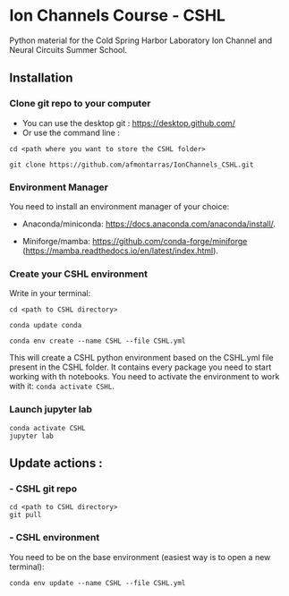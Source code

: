 # Ion Channels Course - CSHL
Python material for the Cold Spring Harbor Laboratory Ion Channel and Neural Circuits Summer School. 
## Installation
### Clone git repo to your computer
- You can use the desktop git : https://desktop.github.com/
- Or use the command line : 
```
cd <path where you want to store the CSHL folder>
```
```
git clone https://github.com/afmontarras/IonChannels_CSHL.git
```
### Environment Manager
You need to install an environment manager of your choice:
- Anaconda/miniconda: https://docs.anaconda.com/anaconda/install/.

- Miniforge/mamba: https://github.com/conda-forge/miniforge (https://mamba.readthedocs.io/en/latest/index.html).

### Create your CSHL environment
 Write in your terminal:
```
cd <path to CSHL directory>
```
```
conda update conda
```
```
conda env create --name CSHL --file CSHL.yml
```
This will create a CSHL python environment based on the CSHL.yml file present in the CSHL folder. It contains every package you need to start working with th notebooks. You need to activate the environment to work with it: `conda activate CSHL`.

### Launch jupyter lab
```
conda activate CSHL
jupyter lab
```
## Update actions : 
### - CSHL git repo
```
cd <path to CSHL directory>
git pull
```

### - CSHL environment
You need to be on the base environment (easiest way is to open a new terminal): 
```
conda env update --name CSHL --file CSHL.yml
```